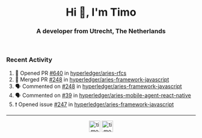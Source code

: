 <h1 align="center">Hi 👋, I'm Timo</h1>
<h3 align="center">A developer from Utrecht, The Netherlands</h3>
<br/>
<!-- https://github.com/rahuldkjain/github-profile-readme-generator --!>

<!--  <p align="left"><img src="https://github-readme-stats.vercel.app/api?username=timoglastra&show_icons=true&count_private=true&" alt="timoglastra" /></p> --!>

<!--
Github language stats
<p align="left"><img src="https://github-readme-stats.vercel.app/api/top-langs/?username=timoglastra&layout=compact" alt="timoglastra" /><p>
-->

<!-- Codestats language stats -->
<!-- <p align="left"><img src="https://codestats-readme.vercel.app/api/top-langs/?username=timoglastra&layout=compact&language_count=12" alt="timoglastra" /><p>    --!>
  
<h3>Recent Activity</h3>

<!--START_SECTION:activity-->
1. 💪 Opened PR [#640](https://github.com/hyperledger/aries-rfcs/pull/640) in [hyperledger/aries-rfcs](https://github.com/hyperledger/aries-rfcs)
2. 🎉 Merged PR [#248](https://github.com/hyperledger/aries-framework-javascript/pull/248) in [hyperledger/aries-framework-javascript](https://github.com/hyperledger/aries-framework-javascript)
3. 🗣 Commented on [#248](https://github.com/hyperledger/aries-framework-javascript/issues/248) in [hyperledger/aries-framework-javascript](https://github.com/hyperledger/aries-framework-javascript)
4. 🗣 Commented on [#39](https://github.com/hyperledger/aries-mobile-agent-react-native/issues/39) in [hyperledger/aries-mobile-agent-react-native](https://github.com/hyperledger/aries-mobile-agent-react-native)
5. ❗️ Opened issue [#247](https://github.com/hyperledger/aries-framework-javascript/issues/247) in [hyperledger/aries-framework-javascript](https://github.com/hyperledger/aries-framework-javascript)
<!--END_SECTION:activity-->

---

<p align="center">
<a href="https://twitter.com/timoglastra" target="blank"><img align="center" src="https://cdn.jsdelivr.net/npm/simple-icons@3.0.1/icons/twitter.svg" alt="timoglastra" height="30" width="30" /></a>
<a href="https://linkedin.com/in/timoglastra" target="blank"><img align="center" src="https://cdn.jsdelivr.net/npm/simple-icons@3.0.1/icons/linkedin.svg" alt="timoglastra" height="30" width="30" /></a>
</p>




